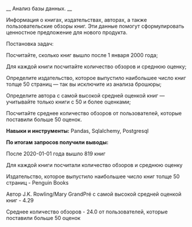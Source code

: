 __ Анализ базы данных. __ 

Информация о книгах, издательствах, авторах, а также пользовательские обзоры книг. 
Эти данные помогут сформулировать ценностное предложение для нового продукта.

Постановка задач:

Посчитайте, сколько книг вышло после 1 января 2000 года;

Для каждой книги посчитайте количество обзоров и среднюю оценку;

Определите издательство, которое выпустило наибольшее число книг толще 50 страниц — так вы исключите из анализа брошюры;

Определите автора с самой высокой средней оценкой книг — учитывайте только книги с 50 и более оценками;

Посчитайте среднее количество обзоров от пользователей, которые поставили больше 50 оценок.


**Навыки и инструменты:** Pandas, Sqlalchemy, Postgresql


**По итогам  запросов получили выводы:**

После 2020-01-01 года вышло 819 книг

Для каждой книги посчитали количество обзоров и среднюю оценку

Издательство, которое выпустило наибольшее число книг толще 50 страниц - Penguin Books

Автор J.K. Rowling/Mary GrandPré с самой высокой средней оценкой книг - 4.29

Среднее количество обзоров - 24.0 от пользователей, которые поставили больше 50 оценок
